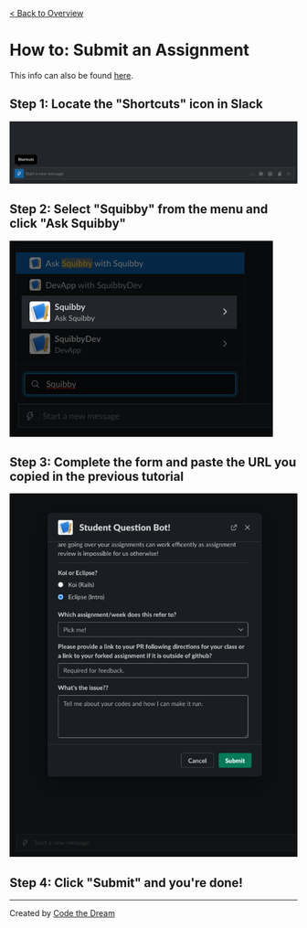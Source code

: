 [< Back to Overview](../../README.md)

# How to: Submit an Assignment

This info can also be found [here](https://docs.google.com/document/d/1Z7SeCvDYKFcdDtDBApJkyVk2gVof4pAafEmnrOCdrPY/edit).

## Step 1: Locate the "Shortcuts" icon in Slack

![Submit Assignment: Step 1](../assets/submit-assignment/step-1.png)

## Step 2: Select "Squibby" from the menu and click "Ask Squibby"

![Submit Assignment: Step 2](../assets/submit-assignment/step-2.png)

## Step 3: Complete the form and paste the URL you copied in the previous tutorial

![Submit Assignment: Step 3](../assets/submit-assignment/step-3.png)

## Step 4: Click "Submit" and you're done!

---

Created by [Code the Dream](https://www.codethedream.org)
